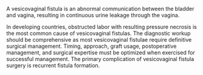 A vesicovaginal fistula is an abnormal communication between the bladder and vagina, resulting in continuous urine leakage through the vagina.

In developing countries, obstructed labor with resulting pressure necrosis is the most common cause of vesicovaginal fistulas. The diagnostic workup should be comprehensive as most vesicovaginal fistulae require definitive surgical management. Timing, approach, graft usage, postoperative management, and surgical expertise must be optimized when exercised for successful management. The primary complication of vesicovaginal fistula surgery is recurrent fistula formation.